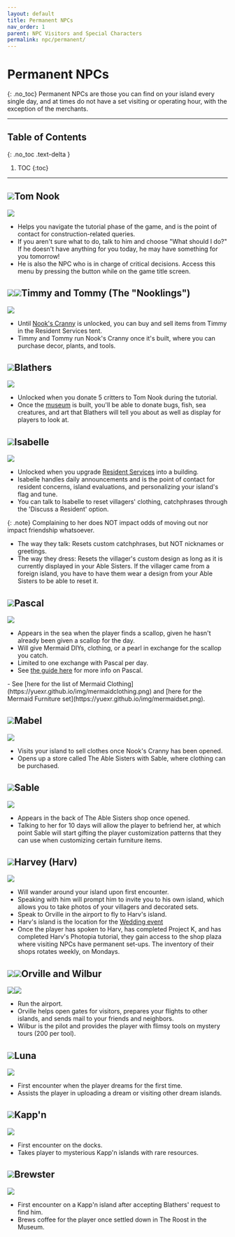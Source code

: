 ```yaml
---
layout: default
title: Permanent NPCs
nav_order: 1
parent: NPC Visitors and Special Characters
permalink: npc/permanent/
---
```


# Permanent NPCs
{: .no_toc}
Permanent NPCs are those you can find on your island every single day, and at times do not have a set visiting or operating hour, with the exception of the merchants. 

* * *
## Table of Contents
{: .no_toc .text-delta }

1. TOC
{:toc}
* * *

## <span><img src="https://alexislours.github.io/img/NpcIcon/rco.png" id="heading-icon"></span>Tom Nook
<div class="content">
    <img src="/acnhfaq/assets/NPCPortrait/rco.png">
    <div class="details">
    <ul>
        <li>Helps you navigate the tutorial phase of the game, and is the point of contact for construction-related queries.</li>
        <li>If you aren't sure what to do, talk to him and choose "What should I do?" If he doesn't have anything for you today, he may have something for you tomorrow!</li>
        <li>He is also the NPC who is in charge of critical decisions. Access this menu by pressing the <span class="icon-Minus"></span> button while on the game title screen.</li>
    </ul>
    </div>
</div>

## <span><img src="https://alexislours.github.io/img/NpcIcon/rcm.png" id="heading-icon"></span><span><img src="https://alexislours.github.io/img/NpcIcon/rct.png" id="heading-icon"></span>Timmy and Tommy (The "Nooklings")
<div class="content">
    <img src="/acnhfaq/assets/NPCPortrait/rctrcm.png">
    <div class="details">
    <ul>
        <li>Until <a href="/acnhfaq/unlocks#building-unlocks">Nook's Cranny</a> is unlocked, you can buy and sell items from Timmy in the Resident Services tent.</li>
        <li>Timmy and Tommy run Nook's Cranny once it's built, where you can purchase decor, plants, and tools.</li>
    </ul>
    </div>
</div>

## <span><img src="https://alexislours.github.io/img/NpcIcon/owl.png" id="heading-icon"></span>Blathers
<div class="content">
    <img src="/acnhfaq/assets/NPCPortrait/owl.png">
    <div class="details">
    <ul>
        <li>Unlocked when you donate 5 critters to Tom Nook during the tutorial.</li>
        <li>Once the <a href="/acnhfaq/unlocks#building-unlocks">museum</a> is built, you'll be able to donate bugs, fish, sea creatures, and art that Blathers will tell you about as well as display for players to look at. </li>
    </ul>
    </div>
</div>

## <span><img src="https://alexislours.github.io/img/NpcIcon/sza.png" id="heading-icon"></span>Isabelle
<div class="content">
    <img src="/acnhfaq/assets/NPCPortrait/sza.png">
    <div class="details">
    <ul>
        <li>Unlocked when you upgrade <a href="/acnhfaq/unlocks#building-unlocks">Resident Services</a> into a building.</li>
        <li>Isabelle handles daily announcements and is the point of contact for resident concerns, island evaluations, and personalizing your island's flag and tune.</li>
        <li>You can talk to Isabelle to reset villagers' clothing, catchphrases through the 'Discuss a Resident' option.</li>        
    </ul>
    </div>
</div>

{: .note}
Complaining to her does NOT impact odds of moving out nor impact friendship whatsoever.
- The way they talk: Resets custom catchphrases, but NOT nicknames or greetings.
- The way they dress: Resets the villager's custom design as long as it is currently displayed in your Able Sisters. If the villager came from a foreign island, you have to have them wear a design from your Able Sisters to be able to reset it.

## <span><img src="https://alexislours.github.io/img/NpcIcon/seo.png" id="heading-icon"></span>Pascal
<div class="content">
    <img src="/acnhfaq/assets/NPCPortrait/seo.png">
    <div class="details">
    <ul>
        <li>Appears in the sea when the player finds a scallop, given he hasn't already been given a scallop for the day.</li>
        <li>Will give Mermaid DIYs, clothing, or a pearl in exchange for the scallop you catch.</li>
        <li>Limited to one exchange with Pascal per day.</li>
        <li>See <a href="https://yuexr.github.io/img/pascal2.png">the guide here</a> for more info on Pascal.</li>
    </ul>
    </div>
</div>
- See [here for the list of Mermaid Clothing](https://yuexr.github.io/img/mermaidclothing.png) and [here for the Mermaid Furniture set](https://yuexr.github.io/img/mermaidset.png).

## <span><img src="https://alexislours.github.io/img/NpcIcon/hgh.png" id="heading-icon"></span>Mabel
<div class="content">
    <img src="/acnhfaq/assets/NPCPortrait/hgh.png">
    <div class="details">
    <ul>
        <li>Visits your island to sell clothes once Nook's Cranny has been opened.</li>
        <li>Opens up a store called The Able Sisters with Sable, where clothing can be purchased.</li>
    </ul>
    </div>
</div>

## <span><img src="https://alexislours.github.io/img/NpcIcon/hgs.png" id="heading-icon"></span>Sable
<div class="content">
    <img src="/acnhfaq/assets/NPCPortrait/hgs.png">
    <div class="details">
    <ul>
        <li>Appears in the back of The Able Sisters shop once opened.</li>
        <li>Talking to her for 10 days will allow the player to befriend her, at which point Sable will start gifting the player customization patterns that they can use when customizing certain furniture items.</li>
    </ul>
    </div>
</div>

## <span><img src="https://alexislours.github.io/img/NpcIcon/spn.png" id="heading-icon"></span>Harvey (Harv)
<div class="content">
    <img src="/acnhfaq/assets/NPCPortrait/spn.png">
    <div class="details">
    <ul>
        <li>Will wander around your island upon first encounter.</li>
        <li>Speaking with him will prompt him to invite you to his own island, which allows you to take photos of your villagers and decorated sets.</li>
        <li>Speak to Orville in the airport to fly to Harv's island.</li>
        <li>Harv's island is the location for the <a href="/acnhfaq/events#wedding-season">Wedding event</a></li>
        <li>Once the player has spoken to Harv, has completed Project K, and has completed Harv's Photopia tutorial, they gain access to the shop plaza where visiting NPCs have permanent set-ups. The inventory of their shops rotates weekly, on Mondays.</li>
    </ul>
    </div>
</div>

## <span><img src="https://alexislours.github.io/img/layout/SwkbdTextAreaIconDal^w.png" id="heading-icon"></span><span><img src="https://alexislours.github.io/img/NpcIcon/doc.png" id="heading-icon"></span>Orville and Wilbur
<div class="content">
    <img src="/acnhfaq/assets/NPCPortrait/dod.png"><img src="/acnhfaq/assets/NPCPortrait/doc.png">
    <div class="details">
    <ul>
        <li>Run the airport.</li>
        <li>Orville helps open gates for visitors, prepares your flights to other islands, and sends mail to your friends and neighbors.</li>
        <li>Wilbur is the pilot and provides the player with flimsy tools on mystery tours (200 <span class="icon-NM"></span> per tool).</li>
    </ul>
    </div>
</div>
 
## <span><img src="https://alexislours.github.io/img/NpcIcon/tap.png" id="heading-icon"></span>Luna
<div class="content">
    <img src="/acnhfaq/assets/NPCPortrait/tap.png">
    <div class="details">
    <ul>
        <li>First encounter when the player dreams for the first time.</li>
        <li>Assists the player in uploading a dream or visiting other dream islands.</li>
    </ul>
    </div>
</div>

## <span><img src="https://acnhcdn.com/2.0/NpcIcon/kpp.png" id="heading-icon"></span>Kapp'n
<div class="content">
    <img src="/acnhfaq/assets/NPCPortrait/kpp.png">
    <div class="details">
    <ul>
        <li>First encounter on the docks.</li>
        <li>Takes player to mysterious Kapp'n islands with rare resources.</li>
    </ul>
    </div>
</div>

## <span><img src="https://acnhcdn.com/2.0/NpcIcon/pge.png" id="heading-icon"></span>Brewster
<div class="content">
    <img src="/acnhfaq/assets/NPCPortrait/pge.png">
    <div class="details">
    <ul>
        <li>First encounter on a Kapp'n island after accepting Blathers' request to find him.</li>
        <li>Brews coffee for the player once settled down in The Roost in the Museum.</li>
    </ul>
    </div>
</div>
